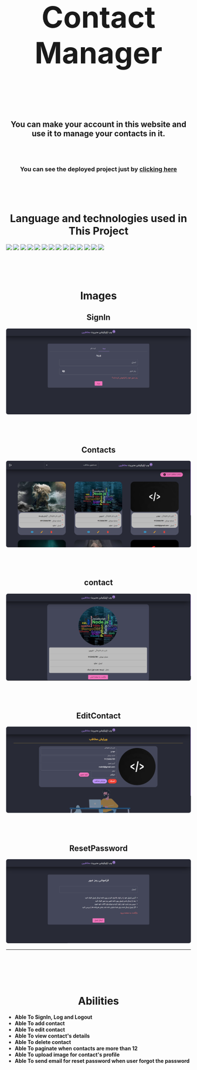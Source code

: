 <h1 align='center' style="font-size:5rem"><b>Contact Manager</b></h1>

</div>
<br><br><br>
<h2 align='center'>
    You can make your account in this website and use it to manage your contacts in it. 
</h2>

<br><br>

<div align="center">
    <h3>You can see the deployed project just by <a href="https://contact-manager-ecru.vercel.app">clicking here</a></h3>
</div>

<br><br><br>

<h1 align='center'><b>Language and technologies used in This Project</h1>
<img src="https://img.shields.io/badge/WebStorm-000000?style=for-the-badge&logo=WebStorm&logoColor=white"></img>
<img src="https://img.shields.io/badge/VSCode-0078D4?style=for-the-badge&logo=visual%20studio%20code&logoColor=white"></img>
<img src="https://img.shields.io/badge/NPM-%23000000.svg?style=for-the-badge&logo=npm&logoColor=white"></img>
<img src="https://img.shields.io/badge/next.js-000000?style=for-the-badge&logo=nextdotjs&logoColor=white"></img>
<img src="https://img.shields.io/badge/javascript-%23323330.svg?style=for-the-badge&logo=javascript&logoColor=%23F7DF1E"></img>
<img src="https://img.shields.io/badge/TypeScript-007ACC?style=for-the-badge&logo=typescript&logoColor=white"></img>
<img src="https://img.shields.io/badge/React-20232A?style=for-the-badge&logo=react&logoColor=61DAFB"></img>
<img src="https://img.shields.io/badge/Node.js-339933?style=for-the-badge&logo=nodedotjs&logoColor=white"></img>
<img src="https://img.shields.io/badge/MongoDB-%234ea94b.svg?style=for-the-badge&logo=mongodb&logoColor=white"></img>
<img src="https://img.shields.io/badge/html5-%23E34F26.svg?style=for-the-badge&logo=html5&logoColor=white"></img>
<img src="https://img.shields.io/badge/css3-%231572B6.svg?style=for-the-badge&logo=css3&logoColor=white"></img>
<img src="https://img.shields.io/badge/github-%23121011.svg?style=for-the-badge&logo=github&logoColor=white"></img>
<img src="https://img.shields.io/badge/JWT-000000?style=for-the-badge&logo=JSON%20web%20tokens&logoColor=white"></img>
<img src="https://img.shields.io/badge/Material%20UI-007FFF?style=for-the-badge&logo=mui&logoColor=white"></img>

<br><br><br>

<div align='center'>
    <h1><b>Images</b></h1>
    <h2>SignIn</h2>
    <img style='border-radius:5px' src="./images/login.png"></img>
    <br>
    <br><br><br>
    <h2>Contacts</h2>
    <img style='border-radius:5px' src="./images/contacts.png"></img>
    <br>
    <br><br><br>
    <h2>contact</h2>
    <img style='border-radius:5px' src="./images/contact.png"></img>
    <br>
    <br><br><br>
    <h2>EditContact</h2>
    <img style='border-radius:5px' src="./images/editContact.png"></img>
    <br>
    <br><br><br>
    <h2>ResetPassword</h2>
    <img style='border-radius:5px' src="./images/resetPassword.png"></img>
</div>
<hr>

<br><br><br><br>

<h1 align='center'><b>Abilities</b></h1>

<ul>
    <li> Able To SignIn, Log and Logout</li>
    <li> Able To add contact</li>
    <li> Able To edit contact</li>
    <li> Able To view contact's details</li>
    <li> Able To delete contact</li>
    <li> Able To paginate when contacts are more than 12</li>
    <li> Able To upload image for contact's profile</li>
    <li> Able To send email for reset password when user forgot the password</li>
</ul>
